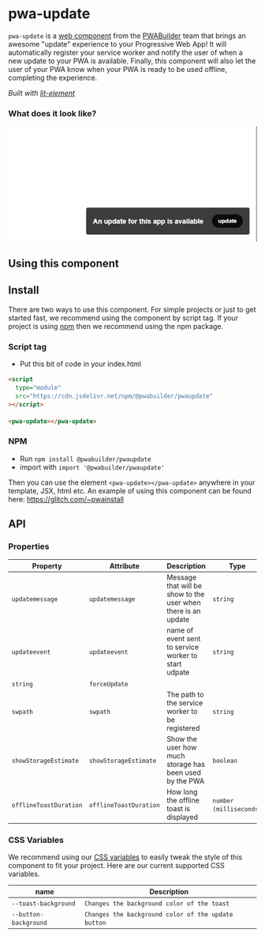 # pwa-update

`pwa-update` is a [web component](https://meowni.ca/posts/web-components-with-otters/) from the [PWABuilder](https://pwabuilder.com) team that brings an awesome "update" experience to your Progressive Web App! It will automatically register your service worker and notify the user of when a new update to your PWA is available. Finally, this component will also let the user of your PWA know when your PWA is ready to be used offline, completing the experience.

_Built with [lit-element](https://lit-element.polymer-project.org/)_

### What does it look like?

![An image of what the component looks like](assets/update.png?raw=true "pwa-update")

## Using this component

## Install

There are two ways to use this component. For simple projects or just to get started fast, we recommend using the component by script tag. If your project is using [npm](https://www.npmjs.com/) then we recommend using the npm package.

### Script tag

- Put this bit of code in your index.html

```html
<script
  type="module"
  src="https://cdn.jsdelivr.net/npm/@pwabuilder/pwaupdate"
></script>

<pwa-update></pwa-update>
```

### NPM

- Run `npm install @pwabuilder/pwaupdate`
- import with `import '@pwabuilder/pwaupdate'`

Then you can use the element `<pwa-update></pwa-update>` anywhere in your template, JSX, html etc. An example of using this component can be found here: https://glitch.com/~pwainstall

## API

### Properties

| Property             | Attribute            | Description                                                                     | Type      | Default                                             |
| -------------------- | -------------------- | ------------------------------------------------------------------------------- | --------- | --------------------------------------------------- |
| `updatemessage`           | `updatemessage`       | Message that will be show to the user when there is an update                                  | `string` | `An update for this app is available`                                             |
| `updateevent`          | `updateevent`          | name of event sent to service worker to start udpate                        | `string` | `false`                                             |
 `string`  | `forceUpdate`                                     |
| `swpath`          | `swpath`          | The path to the service worker to be registered | `string`  | `service-worker.js`                      |
| `showStorageEstimate`          | `showStorageEstimate`          | Show the user how much storage has been used by the PWA | `boolean`  | `false`                      |
| `offlineToastDuration`          | `offlineToastDuration`          | How long the offline toast is displayed | `number (milliseconds)`  | `1300`                      |


### CSS Variables

We recommend using our [CSS variables](https://developer.mozilla.org/en-US/docs/Web/CSS/Using_CSS_custom_properties) to easily tweak the style of this component to fit your project. Here are our current
supported CSS variables.

| name                       | Description                                           |
| -------------------------- | ----------------------------------------------------- |
| `--toast-background`       | `Changes the background color of the toast`           |
| `--button-background`      | `Changes the background color of the update button`   |